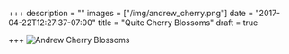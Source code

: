 +++
description = ""
images = ["/img/andrew_cherry.png"]
date = "2017-04-22T12:27:37-07:00"
title = "Quite Cherry Blossoms"
draft = true

+++
![Andrew Cherry Blossoms](/img/andrew_cherry.png)
